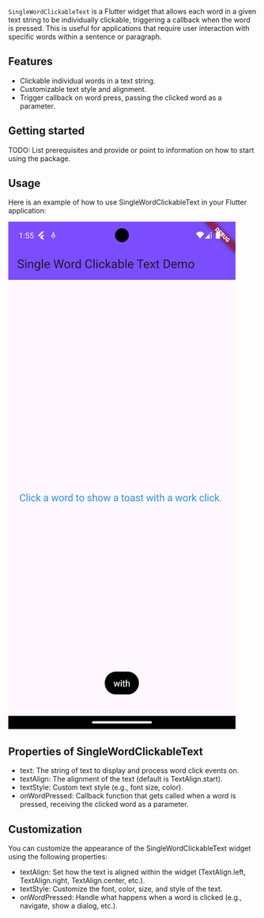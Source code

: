 `SingleWordClickableText` is a Flutter widget that allows each word in a given text string to be individually clickable, triggering a callback when the word is pressed. This is useful for applications that require user interaction with specific words within a sentence or paragraph.

## Features

- Clickable individual words in a text string.
- Customizable text style and alignment.
- Trigger callback on word press, passing the clicked word as a parameter.

## Getting started

TODO: List prerequisites and provide or point to information on how to
start using the package.

## Usage

Here is an example of how to use SingleWordClickableText in your Flutter application:

![](./assets/images/guide.png)


## Properties of SingleWordClickableText
- text: The string of text to display and process word click events on.
- textAlign: The alignment of the text (default is TextAlign.start).
- textStyle: Custom text style (e.g., font size, color).
- onWordPressed: Callback function that gets called when a word is pressed, receiving the clicked word as a parameter.

## Customization
You can customize the appearance of the SingleWordClickableText widget using the following properties:

- textAlign: Set how the text is aligned within the widget (TextAlign.left, TextAlign.right, TextAlign.center, etc.).
- textStyle: Customize the font, color, size, and style of the text.
- onWordPressed: Handle what happens when a word is clicked (e.g., navigate, show a dialog, etc.).
